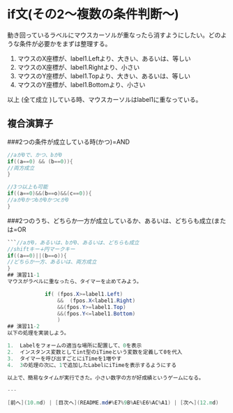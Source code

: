 # if文(その2～複数の条件判断～)
動き回っているラベルにマウスカーソルが重なったら消すようにしたい。どのような条件が必要かをまずは整理する。

1. マウスのX座標が、label1.Leftより、大きい、あるいは、等しい
2. マウスのX座標が、label1.Rightより、小さい
3. マウスのY座標が、label1.Topより、大きい、あるいは、等しい
4. マウスのY座標が、label1.Bottomより、小さい

以上 (全て成立 )している時、マウスカーソルはlabel1に重なっている。

## 複合演算子
###2つの条件が成立している時(かつ)=AND

```cs
//aが0で、かつ、bが0
if((a==0) && (b==0)){
//両方成立
}

//3つ以上も可能
if((a==0)&&(b==o)&&(c==0)){
//aが0かつbが0かつcが0
}
```

###2つのうち、どちらか一方が成立しているか、あるいは、どちらも成立(または=OR

```cs
```//aが0，あるいは、bが0、あるいは、どちらも成立
//shiftキー∔円マークキー
if((a==0)||(b==o)){
//どちらか一方、あるいは、両方成立
}
## 演習11-1
マウスがラベルに重なったら、タイマーを止めてみよう。

            if( (fpos.X>=label1.Left)
                &&  (fpos.X<label1.Right)
                &&(fpos.Y>=label1.Top)
                &&(fpos.Y<=label1.Bottom)
                )
## 演習11-2
以下の処理を実装しよう。

1.	Labelをフォームの適当な場所に配置して、0を表示
2.	インスタンス変数としてint型のiTimeという変数を定義して0を代入
3.	タイマーを呼び出すごとにiTimeを1増やす
4.	3の処理の次に、1で追加したLabelにiTimeを表示するようにする

以上で、簡易なタイムが実行できた。小さい数字の方が好成績というゲームになる。

---

[前へ](10.md) | [目次へ](README.md#%E7%9B%AE%E6%AC%A1) | [次へ](12.md)
